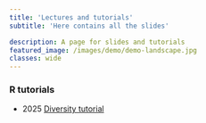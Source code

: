 ```yaml
---
title: 'Lectures and tutorials'
subtitle: 'Here contains all the slides'

description: A page for slides and tutorials
featured_image: /images/demo/demo-landscape.jpg
classes: wide 
---
```




### R tutorials

* 2025 [Diversity tutorial](/exercises2021_diversityTutorial.html)



